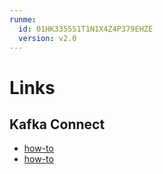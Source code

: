 ```yaml
---
runme:
  id: 01HK3355S1T1N1X4Z4P379EHZE
  version: v2.0
---
```


# Links

## Kafka Connect

- [how-to](https://mykidong.medium.com/howto-kafka-connect-153dcbd53d4a)
- [how-to](https://medium.com/@harshil00raval/kafka-lets-build-a-data-pipeline-9971d44080f1)